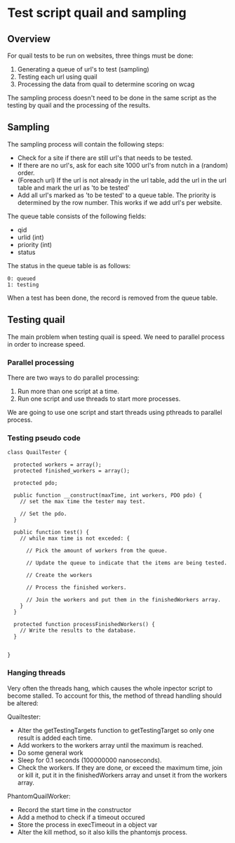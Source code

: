# Test script quail and sampling

## Overview

For quail tests to be run on websites, three things must be done:

1. Generating a queue of url's to test (sampling)
2. Testing each url using quail
3. Processing the data from quail to determine scoring on wcag

The sampling process doesn't need to be done in the same script as the testing by quail and the processing of the results.

## Sampling

The sampling process will contain the following steps:

- Check for a site if there are still url's that needs to be tested.
- If there are no url's, ask for each site 1000 url's from nutch in a (random) order.
- (Foreach url) If the url is not already in the url table, add the url in the url table and mark the url as 'to be tested'
- Add all url's marked as 'to be tested' to a queue table. The priority is determined by the row number. This works if we add url's per website.

The queue table consists of the following fields:

  - qid
  - urlid (int)
  - priority (int)
  - status

The status in the queue table is as follows:

    0: queued
    1: testing

When a test has been done, the record is removed from the queue table.

## Testing quail

The main problem when testing quail is speed. We need to parallel process in order to increase speed.

### Parallel processing

There are two ways to do parallel processing:

1. Run more than one script at a time.
2. Run one script and use threads to start more processes.

We are going to use one script and start threads using pthreads to parallel process.

### Testing pseudo code

    class QuailTester {

      protected workers = array();
      protected finished_workers = array();

      protected pdo;

      public function __construct(maxTime, int workers, PDO pdo) {
        // set the max time the tester may test.

        // Set the pdo.
      }

      public function test() {
        // while max time is not exceded: {

          // Pick the amount of workers from the queue.

          // Update the queue to indicate that the items are being tested.

          // Create the workers

          // Process the finished workers.

          // Join the workers and put them in the finishedWorkers array.
        }
      }

      protected function processFinishedWorkers() {
        // Write the results to the database.
      }


    }

### Hanging threads

Very often the threads hang, which causes the whole inpector script to become stalled.
To account for this, the method of thread handling should be altered:

Quailtester:

- Alter the getTestingTargets function to getTestingTarget so only one result is added each time.
- Add workers to the workers array until the maximum is reached.
- Do some general work
- Sleep for 0.1 seconds (100000000 nanoseconds).
- Check the workers. If they are done, or exceed the maximum time, join or kill it, put it in the finishedWorkers array and unset it from the workers array.

PhantomQuailWorker:

- Record the start time in the constructor
- Add a method to check if a timeout occured
- Store the process in execTimeout in a object var
- Alter the kill method, so it also kills the phantomjs process.
